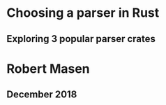 <style>
    #page-wrapper {
        text-align: center;
    }
</style>

# Choosing a parser in Rust
## Exploring 3 popular parser crates

# Robert Masen
## December 2018